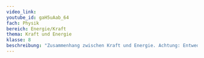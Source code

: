 ```yaml
---
video_link: 
youtube_id: gaH5uAab_64
fach: Physik
bereich: Energie/Kraft
thema: Kraft und Energie
klasse: 8
beschreibung: "Zusammenhang zwischen Kraft und Energie. Achtung: Entweder Energie: F ⋅ s oder E = F ⋅ s !KEIN! '=' zwischen einer Textdefinition und einer Formel."
---
```


